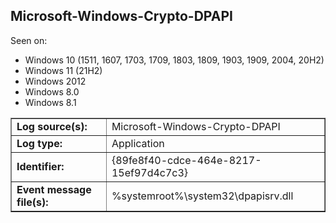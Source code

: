 ## Microsoft-Windows-Crypto-DPAPI

Seen on:
* Windows 10 (1511, 1607, 1703, 1709, 1803, 1809, 1903, 1909, 2004, 20H2)
* Windows 11 (21H2)
* Windows 2012
* Windows 8.0
* Windows 8.1

<table border="1" class="docutils">
  <tbody>
    <tr>
      <td><b>Log source(s):</b></td>
      <td>Microsoft-Windows-Crypto-DPAPI</td>
    </tr>
    <tr>
      <td><b>Log type:</b></td>
      <td>Application</td>
    </tr>
    <tr>
      <td><b>Identifier:</b></td>
      <td>{89fe8f40-cdce-464e-8217-15ef97d4c7c3}</td>
    </tr>
    <tr>
      <td><b>Event message file(s):</b></td>
      <td>%systemroot%\system32\dpapisrv.dll</td>
    </tr>
  </tbody>
</table>

&nbsp;

